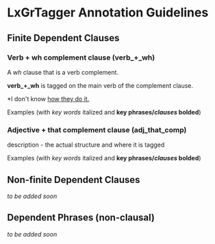 # LxGrTagger Annotation Guidelines

## Finite Dependent Clauses

### Verb + wh complement clause (verb_+_wh)

A *wh* clause that is a verb complement.

**verb_+_wh** is tagged on the main verb of the complement clause.

*I don't know <ins>how they do it.</ins>

Examples (with *key words* italized and **key phrases/*clauses* bolded**)

### Adjective + that complement clause (adj_that_comp)
description - the actual structure and where it is tagged

Examples (with *key words* italized and **key phrases/*clauses* bolded**)

## Non-finite Dependent Clauses
*to be added soon*

## Dependent Phrases (non-clausal)
*to be added soon*





